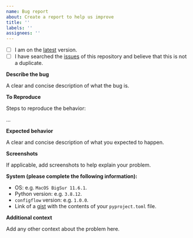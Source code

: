```yaml
---
name: Bug report
about: Create a report to help us improve
title: ''
labels: ''
assignees: ''
---
```


- [ ] I am on the [latest](https://github.com/volodymyrPivoshenko/configflow/releases/latest) version.
- [ ] I have searched the [issues](https://github.com/volodymyrPivoshenko/configflow/issues) of this repository and believe that this is not a duplicate.

**Describe the bug**

A clear and concise description of what the bug is.

**To Reproduce**

Steps to reproduce the behavior:

...

**Expected behavior**

A clear and concise description of what you expected to happen.

**Screenshots**

If applicable, add screenshots to help explain your problem.

**System (please complete the following information):**

- OS: e.g. `MacOS BigSur 11.6.1`.
- Python version: e.g. `3.8.12`.
- `configflow` version: e.g. `1.0.0`.
- Link of a [gist](https://gist.github.com/) with the contents of your `pyproject.toml` file.

**Additional context**

Add any other context about the problem here.
